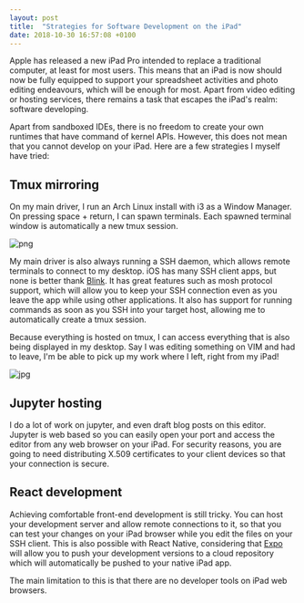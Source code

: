 ```yaml
---
layout: post
title:  "Strategies for Software Development on the iPad"
date: 2018-10-30 16:57:08 +0100
---
```


Apple has released a new iPad Pro intended to replace a traditional computer, at least for most users. This means that an iPad is now should now be fully equipped to support your spreadsheet activities and photo editing endeavours, which will be enough for most. Apart from video editing or hosting services, there remains a task that escapes the iPad's realm: software developing.

Apart from sandboxed IDEs, there is no freedom to create your own runtimes that have command of kernel APIs. However, this does not mean that you cannot develop on your iPad. Here are a few strategies I myself have tried:

## Tmux mirroring

On my main driver, I run an Arch Linux install with i3 as a Window Manager. On pressing space + return, I can spawn terminals. Each spawned terminal window is automatically a new tmux session.

![png]({{site.url}}/assets/images/terminal-based-computing/arch.png)

My main driver is also always running a SSH daemon, which allows remote terminals to connect to my desktop. iOS has many SSH client apps, but none is better thank [Blink](http://www.blink.sh/). It has great features such as mosh protocol support, which will allow you to keep your SSH connection even as you leave the app while using other applications. It also has support for running commands as soon as you SSH into your target host, allowing me to automatically create a tmux session.

Because everything is hosted on tmux, I can access everything that is also being displayed in my desktop. Say I was editing something on VIM and had to leave, I'm be able to pick up my work where I left, right from my iPad!

![jpg]({{site.url}}/assets/images/terminal-based-computing/tmux.jpg)

## Jupyter hosting

I do a lot of work on jupyter, and even draft blog posts on this editor. Jupyter is web based so you can easily open your port and access the editor from any web browser on your iPad. For security reasons, you are going to need distributing X.509 certificates to your client devices so that your connection is secure.

## React development

Achieving comfortable front-end development is still tricky. You can host your development server and allow remote connections to it, so that you can test your changes on your iPad browser while you edit the files on your SSH client. This is also possible with React Native, considering that [Expo](https://expo.io/) will allow you to push your development versions to a cloud repository which will automatically be pushed to your native iPad app.

The main limitation to this is that there are no developer tools on iPad web browsers.


